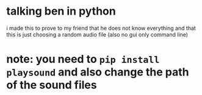 # talking ben in python
i made this to prove to my friend that he does not know everything and that this is just choosing a random audio file (also no gui only command line)

# note: you need to `pip install playsound` and also change the path of the sound files